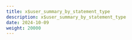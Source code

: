 ```yaml
---
title: x$user_summary_by_statement_type
description: x$user_summary_by_statement_type
date: 2024-10-09
weight: 20000
---
```

<style>
th, td {
  border: 1px solid rgb(190, 190, 190);
}
</style>
